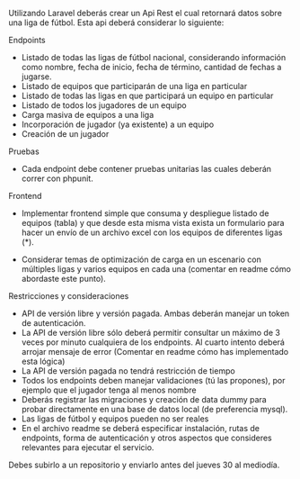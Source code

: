 Utilizando Laravel deberás crear un Api Rest el cual retornará datos sobre una liga de fútbol. Esta api deberá considerar lo siguiente:

Endpoints

-   Listado de todas las ligas de fútbol nacional, considerando información como nombre, fecha de inicio, fecha de término, cantidad de fechas a jugarse.
-   Listado de equipos que participarán de una liga en particular
-   Listado de todas las ligas en que participará un equipo en particular
-   Listado de todos los jugadores de un equipo
-   Carga masiva de equipos a una liga
-   Incorporación de jugador (ya existente) a un equipo
-   Creación de un jugador

Pruebas

-   Cada endpoint debe contener pruebas unitarias las cuales deberán correr con phpunit.

Frontend

-   Implementar frontend simple que consuma y despliegue listado de equipos (tabla) y que desde esta misma vista exista un formulario para hacer un envío de un archivo excel con los equipos de diferentes ligas (\*).

*   Considerar temas de optimización de carga en un escenario con múltiples ligas y varios equipos en cada una (comentar en readme cómo abordaste este punto).

Restricciones y consideraciones

-   API de versión libre y versión pagada. Ambas deberán manejar un token de autenticación.
-   La API de versión libre sólo deberá permitir consultar un máximo de 3 veces por minuto cualquiera de los endpoints. Al cuarto intento deberá arrojar mensaje de error (Comentar en readme cómo has implementado esta lógica)
-   La API de versión pagada no tendrá restricción de tiempo
-   Todos los endpoints deben manejar validaciones (tú las propones), por ejemplo que el jugador tenga al menos nombre
-   Deberás registrar las migraciones y creación de data dummy para probar directamente en una base de datos local (de preferencia mysql).
-   Las ligas de fútbol y equipos pueden no ser reales
-   En el archivo readme se deberá especificar instalación, rutas de endpoints, forma de autenticación y otros aspectos que consideres relevantes para ejecutar el servicio.

Debes subirlo a un repositorio y enviarlo antes del jueves 30 al mediodía.
